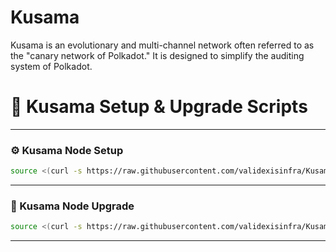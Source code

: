 # Kusama
Kusama is an evolutionary and multi-channel network often referred to as the "canary network of Polkadot." It is designed to simplify the auditing system of Polkadot.

# 🌟 Kusama Setup & Upgrade Scripts

---

### ⚙️ Kusama Node Setup  

~~~bash
source <(curl -s https://raw.githubusercontent.com/validexisinfra/Kusama/main/installmain.sh)
~~~

---

### 🔄 Kusama Node Upgrade 

~~~bash
source <(curl -s https://raw.githubusercontent.com/validexisinfra/Kusama/main/upgrademain.sh)
~~~

---

